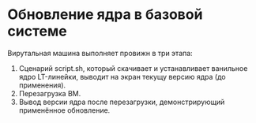 # Обновление ядра в базовой системе

Вирутальная машина выполняет провижн в три этапа:
1. Сценарий script.sh, который скачивает и устанавливает ванильное ядро LT-линейки, выводит на экран текущу версию ядра (до применения).
2. Перезагрузка ВМ.
3. Вывод версии ядра после перезагрузки, демонстрирующий применённое обновление.
